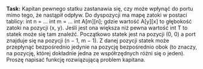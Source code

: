 **Task:**
Kapitan pewnego statku zastanawia się, czy może wpłynąć do portu mimo tego, że nastąpił
odpływ. Do dyspozycji ma mapę zatoki w postaci tablicy:
int n = ...
int m = ...
int A[m][n];
gdzie wartość A[y][x] to głębokość zatoki na pozycji (x, y). Jeśli jest ona większa niż pewna
wartość int T to statek może się tam znaleźć. Początkowo statek jest na pozycji (0, 0) a port
znajduje się na pozycji (n − 1, m − 1). Z danej pozycji statek może przepłynąć bezpośrednio
jedynie na pozycję bezpośrednio obok (to znaczy, na pozycję, której dokładnie jedna ze
współrzędnych różni się o jeden). Proszę napisać funkcję rozwiązującą problem kapitana.
